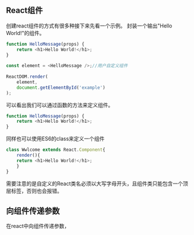## React组件
创建react组件的方式有很多种接下来先看一个示例。
封装一个输出"Hello World!"的组件。
```js
function HelloMessage(props) {
    return <h1>Hello World!</h1>;
}
 
const element = <HelloMessage />;//用户自定义组件
 
ReactDOM.render(
    element,
    document.getElementById('example')
);
```
可以看出我们可以通过函数的方法来定义组件。
```js
function HelloMessage(props) {
    return <h1>Hello World!</h1>;
}
```
同样也可以使用ES6的class来定义一个组件
```js
class Wwlcome extends React.Component{
    render(){
	return <h1>Hello World!</h1>;
    }
}
```
需要注意的是自定义的React类名必须以大写字母开头，且组件类只能包含一个顶层标签，否则也会报错。
## 向组件传递参数
在react中向组件传递参数，